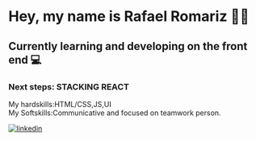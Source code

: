 
# Hey, my name is Rafael Romariz 🙋‍♂️


## 	Currently learning and developing on the front end 💻
### Next steps: STACKING REACT
My hardskills:HTML/CSS,JS,UI      
My Softskills:Communicative and focused on teamwork person.

[![linkedin](https://img.shields.io/badge/linkedin-0A66C2?style=for-the-badge&logo=linkedin&logoColor=white)](https://www.linkedin.com/in/rafael-romariz-b2b45322b/)




